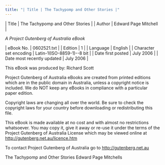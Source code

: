 ```yaml
---
title: "| Title | The Tachypomp and Other Stories |"
---
```

| Title | The Tachypomp and Other Stories | 
| Author | Edward Page Mitchell |

*A Project Gutenberg of Australia eBook*

| eBook No. | 0602521.txt |
| Edition | 1 |
| Language | English |
| Character set encoding | Latin-1(ISO-8859-1)--8 bit |
| Date first posted | July 2006 |
| Date most recently updated | July 2006 |

This eBook was produced by: Richard Scott

Project Gutenberg of Australia eBooks are created from printed editions
which are in the public domain in Australia, unless a copyright notice
is included. We do NOT keep any eBooks in compliance with a particular
paper edition.

Copyright laws are changing all over the world. Be sure to check the
copyright laws for your country before downloading or redistributing this
file.

This eBook is made available at no cost and with almost no restrictions
whatsoever. You may copy it, give it away or re-use it under the terms
of the Project Gutenberg of Australia License which may be viewed online at
<a href="http://gutenberg.net.au/licence.html">http://gutenberg.net.au/licence.htm</a>


To contact Project Gutenberg of Australia go to <a href="http://gutenberg.net.au">http://gutenberg.net.au</a>

The Tachypomp and Other Stories
Edward Page Mitchells

